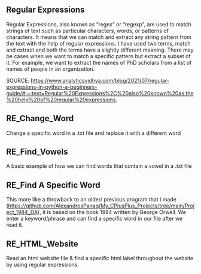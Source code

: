 Regular Expressions
--------------------------------------

Regular Expressions, also known as “regex” or “regexp”, are used to match strings of text such as particular characters, words, or patterns of characters. It means that we can match and extract any string pattern from the text with the help of regular expressions. I have used two terms, match and extract and both the terms have a slightly different meaning. There may be cases when we want to match a specific pattern but extract a subset of it. For example, we want to extract the names of PhD scholars from a list of names of people in an organization.


SOURCE: https://www.analyticsvidhya.com/blog/2021/07/regular-expressions-in-python-a-beginners-guide/#:~:text=Regular%20Expressions%2C%20also%20known%20as,the%20help%20of%20regular%20expressions.

RE_Change_Word
----


Change a specific word in a .txt file and replace it with a different word



RE_Find_Vowels
----

A basic example of how we can find words that contain a vowel in a .txt file


RE_Find A Specific Word
----

This more like a throwback to an older/ previous program that i made (https://github.com/AlexandrosPanag/My_CPlusPlus_Projects/tree/main/Project_1984_DA), it is based on the book 1984 written by George Orwell. We enter a keyword/phrase and can find a specific word in our file after we read it.


RE_HTML_Website
----

Read an html website file & find a specific html label throughout the website by using regular expressions
